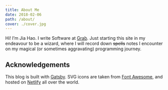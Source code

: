 ```yaml
---
title: About Me
date: 2018-02-06
path: /about/
cover: ./cover.jpg
---
```


Hi! I’m Jia Hao. I write Software at [Grab](https://www.grab.com/sg/). Just starting this site in my endeavour to be a wizard, where I will record down ~~spells~~ notes I encounter on my magical (or sometimes aggravating) programming journey.

## Acknowledgements

This blog is built with [Gatsby](https://www.gatsbyjs.org/). SVG icons are taken from [Font Awesome](https://fontawesome.com/), and hosted on [Netlify](https://www.netlify.com/) all over the world.
